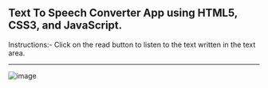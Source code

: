 Text To Speech Converter App using HTML5, CSS3, and JavaScript.
------

Instructions:- Click on the read button to listen to the text written in the text area.
__________________________________________________________________________________________________________

![image](https://github.com/genze121/Speak---Text/assets/45147588/089515ee-2830-4572-8b2b-9e5b234fb97f)
